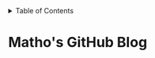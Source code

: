 <!-- START doctoc generated TOC please keep comment here to allow auto update -->
<!-- DON'T EDIT THIS SECTION, INSTEAD RE-RUN doctoc TO UPDATE -->
<details>
<summary>Table of Contents</summary>

- [Matho's GitHub Blog](#mathos-github-blog)

</details>
<!-- END doctoc generated TOC please keep comment here to allow auto update -->

# Matho's GitHub Blog
